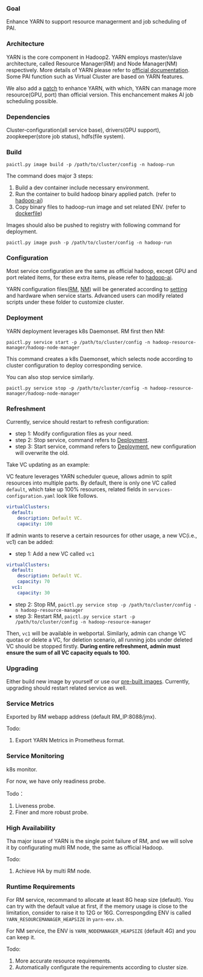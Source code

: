 
### Goal
Enhance YARN to support resource managerment and job scheduling of PAI.

### Architecture
YARN is the core component in Hadoop2. YARN employs master/slave architecture, 
called Resource Manager(RM) and Node Manager(NM) respectively. 
More details of YARN please refer to [official documentation](http://hadoop.apache.org/docs/current/). 
Some PAI function such as Virtual Cluster are based on YARN features.

We also add a [patch](https://issues.apache.org/jira/browse/YARN-7481) to enhance YARN, 
with which, YARN can manage more resource(GPU, port) than official version. 
This enchancement makes AI job scheduling possible. 

### Dependencies
Cluster-configuration(all service base), drivers(GPU support), zoopkeeper(store job status), hdfs(file system).

### Build
`
paictl.py image build -p /path/to/cluster/config -n hadoop-run
`

The command does major 3 steps:
1. Build a dev container include necessary environment. 
2. Run the container to build hadoop binary applied patch. 
(refer to [hadoop-ai](../hadoop-ai))
3. Copy binary files to hadoop-run image and set related ENV. 
(refer to [dockerfile](../pai-management/src/hadoop-run/dockerfile))

Images should also be pushed to registry with following command for deployment.

`
paictl.py image push -p /path/to/cluster/config -n hadoop-run
`

### Configuration  
Most service configuration are the same as official hadoop, except GPU and port related items, 
for these extra items, please refer to [hadoop-ai](../hadoop-ai/README.md). 


YARN configuration files([RM](../pai-management/bootstrap/hadoop-resource-manager/hadoop-resource-manager-configuration), 
[NM](../pai-management/bootstrap/hadoop-node-manager/hadoop-node-manager-configuration)) 
will be generated according to [setting](../pai-management/quick-start/) and hardware when service starts. 
Advanced users can modify related scripts under these folder to customize cluster.


### Deployment

YARN deployment leverages k8s Daemonset. RM first then NM:

`
paictl.py service start -p /path/to/cluster/config -n hadoop-resource-manager/hadoop-node-manager
`

This command creates a k8s Daemonset, 
which selects node according to cluster configuration to deploy corresponding service.

You can also stop service similarly.

`
paictl.py service stop -p /path/to/cluster/config -n hadoop-resource-manager/hadoop-node-manager
`



### Refreshment

Currently, service should restart to refresh configuration:

* step 1: Modify configuration files as your need.
* step 2: Stop service, command refers to [Deployment](#Deployment). 
* step 3: Start service, command refers to [Deployment](#Deployment), new configuration will overwrite the old.


Take VC updating as an example:

VC feature leverages YARN scheduler queue, allows admin to split resources into multiple parts.
By default, there is only one VC called `default`, 
which take up 100% resources, related fields in `services-configuration.yaml` look like follows.
```yaml
virtualClusters:
  default:
    description: Default VC.
    capacity: 100
```
If admin wants to reserve a certain resources for other usage, 
a new VC(i.e., vc1) can be added:
* step 1: Add a new VC called `vc1`
```yaml
virtualClusters:
  default:
    description: Default VC.
    capacity: 70
  vc1:
    capacity: 30
```
* step 2: Stop RM, `paictl.py service stop -p /path/to/cluster/config -n hadoop-resource-manager`
* step 3: Restart RM, `paictl.py service start -p /path/to/cluster/config -n hadoop-resource-manager`

Then, `vc1` will be available in webportal. 
Similarly, admin can change VC quotas or delete a VC, 
for deletion scenario, all running jobs under deleted VC should be stopped firstly.
**During entire refreshment, admin must ensure the sum of all VC capacity equals to 100.**

### Upgrading

Either build new image by yourself or use our [pre-built images](https://hub.docker.com/r/openpai/hadoop-run/). 
Currently, upgrading should restart related service as well.

### Service Metrics

Exported by RM webapp address (default RM_IP:8088/jmx).

Todo:
1. Export YARN Metrics in Prometheus format.

### Service Monitoring

k8s monitor.

For now, we have only readiness probe.

Todo：
1. Liveness probe.
2. Finer and more robust probe.


### High Availability

Tha major issue of YARN is the single point failure of RM, 
and we will solve it by configurating multi RM node, the same as official Hadoop. 

Todo:
1. Achieve HA by multi RM node.

### Runtime Requirements
For RM service, recommand to allocate at least 8G heap size (default). 
You can try with the default value at first, 
if the memory usage is close to the limitation, consider to raise it to 12G or 16G. 
Correspongding ENV is called `YARN_RESOURCEMANAGER_HEAPSIZE` in ` yarn-env.sh `.

For NM service, the ENV is `YARN_NODEMANAGER_HEAPSIZE` (default 4G) and you can keep it.

Todo:
1. More accurate resource requirements.
2. Automatically configurate the requirements according to cluster size.

